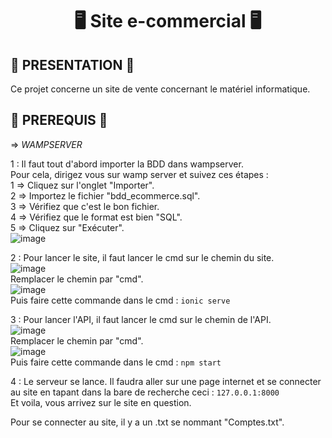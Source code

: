 <h1 align="center">🖥 Site e-commercial 🖥</h1>

## 📃 PRESENTATION 📃
Ce projet concerne un site de vente concernant le matériel informatique.

## 🔎 PREREQUIS 🔎
=> *WAMPSERVER*  

1 : Il faut tout d'abord importer la BDD dans wampserver.  
Pour cela, dirigez vous sur wamp server et suivez ces étapes :  
1 => Cliquez sur l'onglet "Importer".  
2 => Importez le fichier "bdd_ecommerce.sql".  
3 => Vérifiez que c'est le bon fichier.  
4 => Vérifiez que le format est bien "SQL".  
5 => Cliquez sur "Exécuter".  
![image](https://user-images.githubusercontent.com/24752964/212662120-c2e7406c-db3c-426b-8893-829ecdf454d8.png)

2 : Pour lancer le site, il faut lancer le cmd sur le chemin du site.  
![image](https://user-images.githubusercontent.com/24752964/212487660-7e483906-d082-4142-bfb0-33df2e1db47f.png)  
Remplacer le chemin par "cmd".  
![image](https://user-images.githubusercontent.com/24752964/212487607-8eb1db5d-605c-4654-8a60-d840748f8e07.png)  
Puis faire cette commande dans le cmd : ```ionic serve```  

3 : Pour lancer l'API, il faut lancer le cmd sur le chemin de l'API.  
![image](https://user-images.githubusercontent.com/24752964/212487478-3da670f3-0d4b-4af4-8c95-a06bb90d1c01.png)  
Remplacer le chemin par "cmd".  
![image](https://user-images.githubusercontent.com/24752964/212487607-8eb1db5d-605c-4654-8a60-d840748f8e07.png)  
Puis faire cette commande dans le cmd : ```npm start```  

4 : Le serveur se lance. Il faudra aller sur une page internet et se connecter au site en tapant dans la bare de recherche ceci : ```127.0.0.1:8000```  
Et voila, vous arrivez sur le site en question.  

Pour se connecter au site, il y a un .txt se nommant "Comptes.txt".
